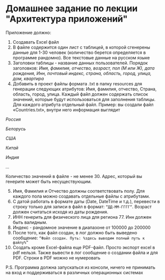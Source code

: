 # Домашнее задание по лекции "Архитектура приложений"
Приложение должно:
1) Cоздавать Excel файл
2) В файле содержится один лист с таблицей, в которой сгенерены данные для 1-30 человек (количество берется определяется в программе рандомно). Все текстовые данные на русском языке
3) Заголовки таблицы - название данных пользователей. Порядок заголовков: _Имя, фамилия, отчество, возраст, пол (М или Ж), дата рождения, Инн, почтовый индекс, страна, область, город, улица, дом, квартира_
4) Добавить в проект файлы формата .txt в папку resources для генерации следующих атрибутов: Имя, фамилия, отчество, Страна, область, город, улица. Каждый файл должен содержать список значений, которые будут использоваться для заполнения таблицы. Для каждого атрибута отдельный файл.
Пример: вы создали файл «Countries.txt», внутри него информация выглядит

_Россия_

_Белорусь_

_США_

_Китай_

_Индия_

_…_

Количество значений в файле - не менее 30. Адрес, который вы генерите может быть несуществующим.

5) Имя, Фамилия и Отчество должны соответствовать полу. Для каждого пола можно создавать отдельные файлы с атрибутами.
6) С датой работать в формате даты (Date, DateTime и т.д.), перевести в строку только для записи в файл в формат: `“ДД-ММ-ГГГГ“`. Возраст должен считаться исходя из даты рождения.
7) ИНН генерить для физического лица для региона 77. Инн должен быть валидным.
8) Индекс - рандомное значение в диапазоне от 100000 до 200000
9) После того, как файл создан, в лог должно быть выведено сообщение:
`“Файл создан. Путь: %здесь выводим полный путь к файлу%”`
10) Создать кроме Excel-файла еще PDF-файл. Просто экспорт excel в pdf нельзя. Также вывести в лог сообщение о создании файла и для PDF. Строки в PDF можно не нумеровать

P.S. Программа должна запускаться из консоли, ничего не принимать на вход и поддерживаться в различных операционных системах
